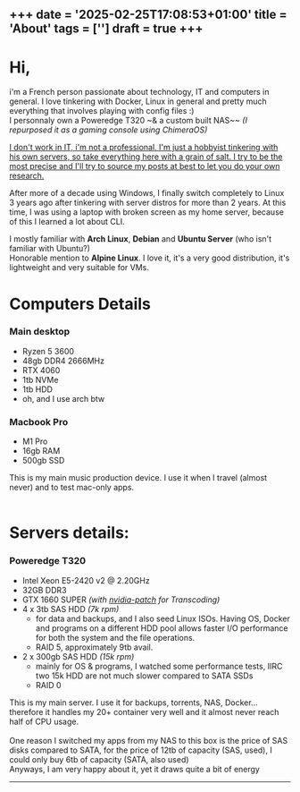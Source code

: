 +++
date = '2025-02-25T17:08:53+01:00'
title = 'About'
tags = ['']
draft = true
+++
---

# Hi,
i'm a French person passionate about technology, IT and computers in general.
I love tinkering with Docker, Linux in general and pretty much everything that involves playing with config files :)<br>
I personnaly own a Poweredge T320 ~& a custom built NAS~~ *(I repurposed it as a gaming console using ChimeraOS)*

<u>I don't work in IT, i'm not a professional, I'm just a hobbyist tinkering with his own servers, so take everything here with a grain of salt. I try to be the most precise and I'll try to source my posts at best to let you do your own research.</u>

After more of a decade using Windows, I finally switch completely to Linux 3 years ago after tinkering with server distros for more than 2 years. At this time, I was using a laptop with broken screen as my home server, because of this I learned a lot about CLI.

I mostly familiar with **Arch Linux**, **Debian** and **Ubuntu Server** (who isn't familiar with Ubuntu?)<br>
Honorable mention to **Alpine Linux**. I love it, it's a very good distribution, it's lightweight and very suitable for VMs.

# Computers Details
### Main desktop
- Ryzen 5 3600
- 48gb DDR4 2666MHz
- RTX 4060
- 1tb NVMe
- 1tb HDD
- oh, and I use arch btw<br>


### Macbook Pro
- M1 Pro
- 16gb RAM
- 500gb SSD

This is my main music production device.
I use it when I travel (almost never) and to test mac-only apps.<br><br>

# Servers details:
### Poweredge T320
- Intel Xeon E5-2420 v2 @ 2.20GHz
- 32GB DDR3
- GTX 1660 SUPER *(with [nvidia-patch](https://github.com/keylase/nvidia-patch) for Transcoding)*
- 4 x 3tb SAS HDD *(7k rpm)*
  - for data and backups, and I also seed Linux ISOs. Having OS, Docker and programs on a different HDD pool allows faster I/O performance for both the system and the file operations.
  - RAID 5, approximately 9tb avail.
- 2 x 300gb SAS HDD *(15k rpm)*
  - mainly for OS & programs, I watched some performance tests, IIRC two 15k HDD are not much slower compared to SATA SSDs
  - RAID 0

This is my main server. I use it for backups, torrents, NAS, Docker... therefore it handles my 20+ container very well and it almost never reach half of CPU usage.<br><br>
One reason I switched my apps from my NAS to this box is the price of SAS disks compared to SATA, for the price of 12tb of capacity (SAS, used), I could only buy 6tb of capacity (SATA, also used)<br>
Anyways, I am very happy about it, yet it draws quite a bit of energy

---
